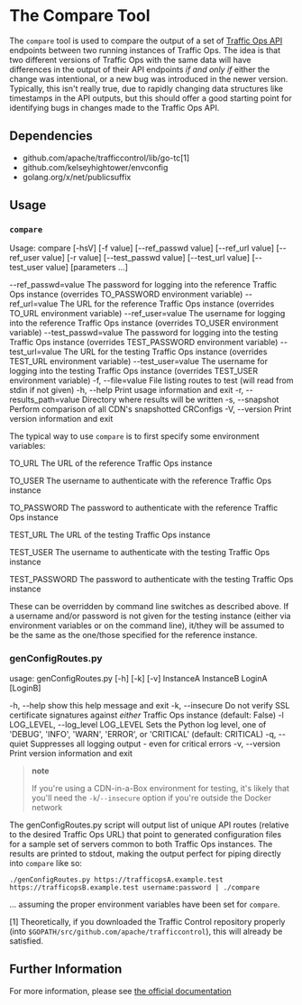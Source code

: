 <!--
    Licensed to the Apache Software Foundation (ASF) under one
    or more contributor license agreements.  See the NOTICE file
    distributed with this work for additional information
    regarding copyright ownership.  The ASF licenses this file
    to you under the Apache License, Version 2.0 (the
    "License"); you may not use this file except in compliance
    with the License.  You may obtain a copy of the License at

      http://www.apache.org/licenses/LICENSE-2.0

    Unless required by applicable law or agreed to in writing,
    software distributed under the License is distributed on an
    "AS IS" BASIS, WITHOUT WARRANTIES OR CONDITIONS OF ANY
    KIND, either express or implied.  See the License for the
    specific language governing permissions and limitations
    under the License.
-->

The Compare Tool
================
The `compare` tool is used to compare the output of a set of [Traffic Ops API](https://traffic-control-cdn.readthedocs.io/en/latest/api/) endpoints between two running instances of Traffic Ops. The idea is that two different versions of Traffic Ops with the same data will have differences in the output of their API endpoints *if and only if* either the change was intentional, or a new bug was introduced in the newer version. Typically, this isn't really true, due to rapidly changing data structures like timestamps in the API outputs, but this should offer a good starting point for identifying bugs in changes made to the Traffic Ops API.

Dependencies
------------
-   github.com/apache/trafficcontrol/lib/go-tc[1]
-   github.com/kelseyhightower/envconfig
-   golang.org/x/net/publicsuffix

Usage
-----

### `compare`

Usage: compare \[-hsV\] \[-f value\] \[--ref\_passwd value\] \[--ref\_url value\] \[--ref\_user value\] \[-r value\] \[--test\_passwd value\] \[--test\_url value\] \[--test\_user value\] \[parameters ...\]

--ref\_passwd=value        The password for logging into the reference Traffic Ops instance (overrides TO\_PASSWORD environment variable)
--ref\_url=value           The URL for the reference Traffic Ops instance (overrides TO\_URL environment variable)
--ref\_user=value          The username for logging into the reference Traffic Ops instance (overrides TO\_USER environment variable)
--test\_passwd=value       The password for logging into the testing Traffic Ops instance (overrides TEST\_PASSWORD environment variable)
--test\_url=value          The URL for the testing Traffic Ops instance (overrides TEST\_URL environment variable)
--test\_user=value         The username for logging into the testing Traffic Ops instance (overrides TEST\_USER environment variable)
-f, --file=value           File listing routes to test (will read from stdin if not given)
-h, --help                 Print usage information and exit
-r, --results\_path=value  Directory where results will be written
-s, --snapshot             Perform comparison of all CDN's snapshotted CRConfigs
-V, --version              Print version information and exit

The typical way to use `compare` is to first specify some environment variables:

TO\_URL
The URL of the reference Traffic Ops instance

TO\_USER
The username to authenticate with the reference Traffic Ops instance

TO\_PASSWORD
The password to authenticate with the reference Traffic Ops instance

TEST\_URL
The URL of the testing Traffic Ops instance

TEST\_USER
The username to authenticate with the testing Traffic Ops instance

TEST\_PASSWORD
The password to authenticate with the testing Traffic Ops instance

These can be overridden by command line switches as described above. If a username and/or password is not given for the testing instance (either via environment variables or on the command line), it/they will be assumed to be the same as the one/those specified for the reference instance.

### genConfigRoutes.py

usage: genConfigRoutes.py \[-h\] \[-k\] \[-v\] InstanceA InstanceB LoginA \[LoginB\]

-h, --help                           show this help message and exit
-k, --insecure                       Do not verify SSL certificate signatures against *either* Traffic Ops instance (default: False)
-l LOG_LEVEL, --log_level LOG_LEVEL  Sets the Python log level, one of 'DEBUG', 'INFO', 'WARN', 'ERROR', or 'CRITICAL' (default: CRITICAL)
-q, --quiet                          Suppresses all logging output - even for critical errors
-v, --version                        Print version information and exit

> **note**
>
> If you're using a CDN-in-a-Box environment for testing, it's likely that you'll need the `-k`/`--insecure` option if you're outside the Docker network

The genConfigRoutes.py script will output list of unique API routes (relative to the desired Traffic Ops URL) that point to generated configuration files for a sample set of servers common to both Traffic Ops instances. The results are printed to stdout, making the output perfect for piping directly into `compare` like so:

``` sourceCode
./genConfigRoutes.py https://trafficopsA.example.test https://trafficopsB.example.test username:password | ./compare
```

... assuming the proper environment variables have been set for `compare`.

[1] Theoretically, if you downloaded the Traffic Control repository properly (into `$GOPATH/src/github.com/apache/trafficcontrol`), this will already be satisfied.


Further Information
-------------------
For more information, please see [the official documentation](https://traffic-control-cdn.readthedocs.io/en/latest/tools/compare.html)

